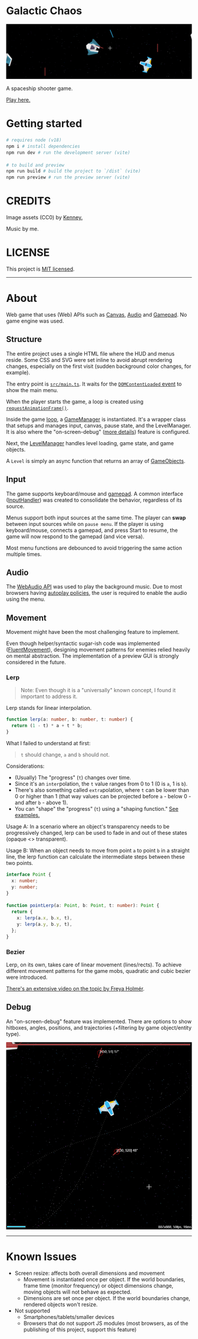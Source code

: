 # Galactic Chaos
![banner](./banner.gif)

A spaceship shooter game. 

[Play here.](https://galactic-chaos.ghpages.io/)

# Getting started

```bash
# requires node (v18)
npm i # install dependencies
npm run dev # run the development server (vite)

# to build and preview
npm run build # build the project to `/dist` (vite)
npm run preview # run the preview server (vite)
```

# CREDITS

Image assets (CC0) by [Kenney.](https://www.kenney.nl/)

Music by me.

# LICENSE

This project is [MIT licensed](../LICENSE).

---

# About

Web game that uses (Web) APIs such as [Canvas](https://developer.mozilla.org/en-US/docs/Web/API/CanvasRenderingContext2D), [Audio](https://developer.mozilla.org/en-US/docs/Web/API/Web_Audio_API) and [Gamepad](https://developer.mozilla.org/en-US/docs/Web/API/Gamepad_API). No game engine was used.

## Structure

The entire project uses a single HTML file where the HUD and menus reside. Some CSS and SVG were set inline to avoid abrupt rendering changes, especially on the first visit (sudden background color changes, for example).

The entry point is [`src/main.ts`](../src/main.ts). It waits for the [`DOMContentLoaded` event](https://developer.mozilla.org/en-US/docs/Web/API/Window/DOMContentLoaded_event) to show the main menu.

When the player starts the game, a loop is created using [`requestAnimationFrame()`](https://developer.mozilla.org/en-US/docs/Web/API/window/requestAnimationFrame).

Inside the game [loop](../src/main/loop.ts), a [GameManager](../src/main/GameManager.ts) is instantiated. It's a wrapper class that setups and manages input, canvas, pause state, and the LevelManager. It is also where the "on-screen-debug" ([more details](#debug)) feature is configured.

Next, the [LevelManager](../src/level/LevelManager.ts) handles level loading, game state, and game objects.

A `Level` is simply an async function that returns an array of [GameObjects](../src/objects/shared/GameObject.ts).

## Input

The game supports keyboard/mouse and [gamepad](https://developer.mozilla.org/en-US/docs/Web/API/Gamepad_API/Using_the_Gamepad_API). A common interface ([InputHandler](../src/common/controls/Input.ts)) was created to consolidate the behavior, regardless of its source.

Menus support both input sources at the same time. The player can **swap** between input sources while on `pause menu`. If the player is using keyboard/mouse, connects a gamepad, and press Start to resume, the game will now respond to the gamepad (and vice versa). 

Most menu functions are debounced to avoid triggering the same action multiple times.

## Audio

The [WebAudio API](https://developer.mozilla.org/en-US/docs/Web/API/Web_Audio_API) was used to play the background music. Due to most browsers having [autoplay policies](https://developer.chrome.com/blog/autoplay/#webaudio), the user is required to enable the audio using the menu.

## Movement

Movement might have been the most challenging feature to implement.

Even though helper/syntactic sugar-ish code was implemented ([FluentMovement](../src/objects/shared/movement/FluentMovement.ts)), designing movement patterns for enemies relied heavily on mental abstraction. The implementation of a preview GUI is strongly considered in the future.

### Lerp

> Note: Even though it is a "universally" known concept, I found it important to address it.

Lerp stands for linear interpolation.

```ts
function lerp(a: number, b: number, t: number) {
  return (1 - t) * a + t * b;
}
```

What I failed to understand at first:

> `t` should change, `a` and `b` should not.

Considerations:

- (Usually) The "progress" (`t`) changes over time.
- Since it's an `inter`polation, the `t` value ranges from 0 to 1 (0 is `a`, 1 is `b`).
- There's also something called `extra`polation, where `t` can be lower than 0 or higher than 1 (that way values can be projected before `a` - below 0 - and after `b` - above 1).
- You can "shape" the "progress" (`t`) using a "shaping function." [See examples.](https://easings.net/)

Usage A: In a scenario where an object's transparency needs to be progressively changed, lerp can be used to fade in and out of these states (opaque <> transparent).

Usage B: When an object needs to move from point `a` to point `b` in a straight line, the lerp function can calculate the intermediate steps between these two points.

```ts
interface Point {
  x: number;
  y: number;
}

function pointLerp(a: Point, b: Point, t: number): Point {
  return {
    x: lerp(a.x, b.x, t),
    y: lerp(a.y, b.y, t),
  };
}
```

### Bezier

Lerp, on its own, takes care of linear movement (lines/rects). To achieve different movement patterns for the game mobs, quadratic and cubic bezier were introduced.

[There's an extensive video on the topic by Freya Holmér](https://youtu.be/aVwxzDHniEw).

## Debug

An "on-screen-debug" feature was implemented. There are options to show hitboxes, angles, positions, and trajectories (+filtering by game object/entity type).

!["on-screen-debug"](./debug-mode.gif "on-screen-debug")

---

# Known Issues

- Screen resize: affects both overall dimensions and movement
  - Movement is instantiated once per object. If the world boundaries, frame time (monitor frequency) or object dimensions change, moving objects will not behave as expected.
  - Dimensions are set once per object. If the world boundaries change, rendered objects won't resize.
- Not supported
  - Smartphones/tablets/smaller devices
  - Browsers that do not support JS modules (most browsers, as of the publishing of this project, support this feature)
